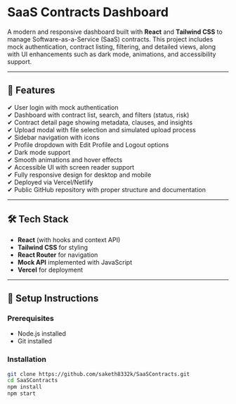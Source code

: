 # SaaS Contracts Dashboard

A modern and responsive dashboard built with **React** and **Tailwind CSS** to manage Software-as-a-Service (SaaS) contracts. This project includes mock authentication, contract listing, filtering, and detailed views, along with UI enhancements such as dark mode, animations, and accessibility support.

---

## 📂 Features

✔ User login with mock authentication  
✔ Dashboard with contract list, search, and filters (status, risk)  
✔ Contract detail page showing metadata, clauses, and insights  
✔ Upload modal with file selection and simulated upload process  
✔ Sidebar navigation with icons  
✔ Profile dropdown with Edit Profile and Logout options  
✔ Dark mode support  
✔ Smooth animations and hover effects  
✔ Accessible UI with screen reader support  
✔ Fully responsive design for desktop and mobile  
✔ Deployed via Vercel/Netlify  
✔ Public GitHub repository with proper structure and documentation  

---

## 🛠 Tech Stack

- **React** (with hooks and context API)  
- **Tailwind CSS** for styling  
- **React Router** for navigation  
- **Mock API** implemented with JavaScript  
- **Vercel** for deployment  

---

## 🚀 Setup Instructions

### Prerequisites
- Node.js installed  
- Git installed  

### Installation
```bash
git clone https://github.com/saketh8332k/SaaSContracts.git
cd SaaSContracts
npm install
npm start
